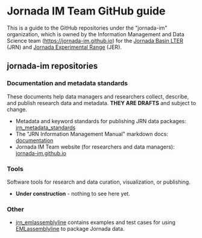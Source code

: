 # Jornada IM Team GitHub guide

This is a guide to the GitHub repositories under the "jornada-im" organization, which is owned by the Information Management and Data Science team (https://jornada-im.github.io) for the [Jornada Basin LTER](https://jornada.nmsu.edu/lter) (JRN) and [Jornada Experimental Range](https://jornada.nmsu.edu) (JER).

## jornada-im repositories

### Documentation and metadata standards

These documents help data managers and researchers collect, describe, and publish research data and metadata. **THEY ARE DRAFTS** and subject to change.

* Metadata and keyword standards for publishing JRN data packages: [jrn_metadata_standards](https://github.com/jornada-im/jrn_metadata_standards/)
* The "JRN Information Management Manual" markdown docs: [documentation](https://github.com/jornada-im/documentation/)
* Jornada IM Team website (for researchers and data managers): [jornada-im.github.io](https://github.com/jornada-im/jornada-im.github.io/)

### Tools

Software tools for research and data curation, visualization, or publishing.

* **Under construction** - nothing to see here yet.

### Other

* [jrn_emlassemblyline](https://github.com/jornada-im/jrn_emlassemblyline) contains examples and test cases for using [EMLassemblyline](https://github.com/EDIorg/EMLassemblyline) to package Jornada data.
